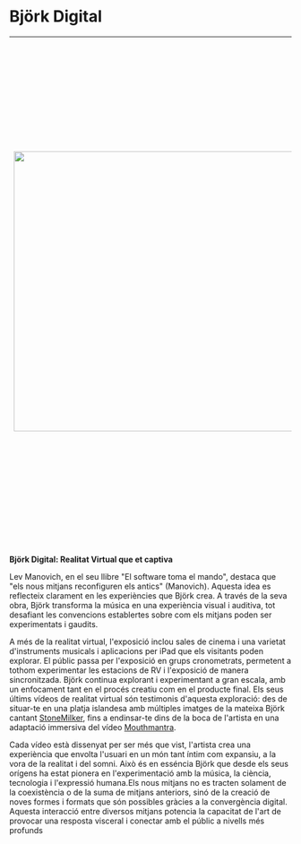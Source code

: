 # Björk Digital

| <img src="https://upload.wikimedia.org/wikipedia/en/c/c8/Bjork_Digital_poster.jpg" width="500"/> | La premissa de "Björk Digital" és relativament senzilla en el seu concepte: barrejar la música de Björk amb vídeos 360 i experiències de realitat virtual. El que diferencia aquesta experiència del que un podria experimentar a casa és l'atenció als detalls. Sistemes de so complexos de fins a 50 altaveus que van ser calibrats individualment per envoltar els assistents en una marea sonora. A més, l'exposició es gaudeix en petits grups d'assistents que són portats a les sales de realitat virtual, amb l'objectiu de no saturar els ambients. |
|:---:|:---|

**Björk Digital: Realitat Virtual que et captiva**

Lev Manovich, en el seu llibre "El software toma el mando", destaca que "els nous mitjans reconfiguren els antics" (Manovich). Aquesta idea es reflecteix clarament en les experiències que Björk crea. A través de la seva obra, Björk transforma la música en una experiència visual i auditiva, tot desafiant les convencions establertes sobre com els mitjans poden ser experimentats i gaudits.

A més de la realitat virtual, l'exposició inclou sales de cinema i una varietat d'instruments musicals i aplicacions per iPad que els visitants poden explorar. El públic passa per l'exposició en grups cronometrats, permetent a tothom experimentar les estacions de RV i l'exposició de manera sincronitzada. Björk continua explorant i experimentant a gran escala, amb un enfocament tant en el procés creatiu com en el producte final. Els seus últims vídeos de realitat virtual són testimonis d'aquesta exploració: des de situar-te en una platja islandesa amb múltiples imatges de la mateixa Björk cantant [StoneMilker](http://www.youtube.com/watch?v=gQEyezu7G20), fins a endinsar-te dins de la boca de l'artista en una adaptació immersiva del vídeo [Mouthmantra](https://youtu.be/iIhLCXmrCm8?si=bKbA4x3DCfDxKiSy).

Cada vídeo està dissenyat per ser més que vist, l'artista crea una experiència que envolta l'usuari en un món tant íntim com expansiu, a la vora de la realitat i del somni. Això és en esséncia Björk que desde els seus orígens ha estat pionera en l'experimentació amb la música, la ciència, tecnologia i l'expressió humana.Els nous mitjans no es tracten solament de la coexistència o de la suma de mitjans anteriors, sinó de la creació de noves formes i formats que són possibles gràcies a la convergència digital. Aquesta interacció entre diversos mitjans potencia la capacitat de l'art de provocar una resposta visceral i conectar amb el públic a nivells més profunds
